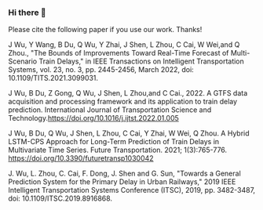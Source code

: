 ### Hi there 👋

<!--
**wujianqing/wujianqing** is a ✨ _special_ ✨ repository because its `README.md` (this file) appears on your GitHub profile.

Here are some ideas to get you started:

- 🔭 I’m currently working on ...
- 🌱 I’m currently learning ...
- 👯 I’m looking to collaborate on ...
- 🤔 I’m looking for help with ...
- 💬 Ask me about ...
- 📫 How to reach me: ...
- 😄 Pronouns: ...
- ⚡ Fun fact: ...
-->

Please cite the following paper if you use our work. Thanks!

J Wu, Y Wang, B Du, Q Wu, Y Zhai, J Shen, L Zhou, C Cai, W Wei,and Q Zhou., "The Bounds of Improvements Toward Real-Time Forecast of Multi-Scenario Train Delays," in IEEE Transactions on Intelligent Transportation Systems, vol. 23, no. 3, pp. 2445-2456, March 2022, doi: 10.1109/TITS.2021.3099031.

J Wu, B Du, Z Gong, Q Wu, J Shen, L Zhou,and C Cai., 2022. A GTFS data acquisition and processing framework and its application to train delay prediction. International Journal of Transportation Science and Technology.https://doi.org/10.1016/j.ijtst.2022.01.005

J Wu, B Du, Q Wu, J Shen, L Zhou, C Cai, Y Zhai, W Wei, Q Zhou. A Hybrid LSTM-CPS Approach for Long-Term Prediction of Train Delays in Multivariate Time Series. Future Transportation. 2021; 1(3):765-776. https://doi.org/10.3390/futuretransp1030042

J. Wu, L. Zhou, C. Cai, F. Dong, J. Shen and G. Sun, "Towards a General Prediction System for the Primary Delay in Urban Railways," 2019 IEEE Intelligent Transportation Systems Conference (ITSC), 2019, pp. 3482-3487, doi: 10.1109/ITSC.2019.8916868.
